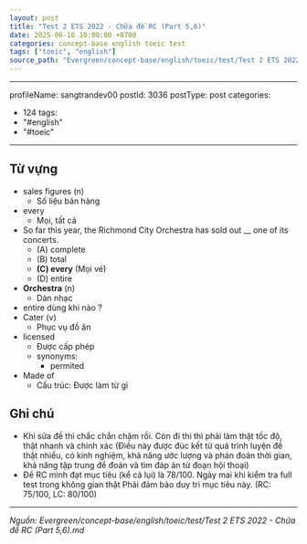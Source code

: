 ```yaml
---
layout: post
title: "Test 2 ETS 2022 - Chữa đề RC (Part 5,6)"
date: 2025-06-18 10:00:00 +0700
categories: concept-base english toeic test
tags: ["toeic", "english"]
source_path: "Evergreen/concept-base/english/toeic/test/Test 2 ETS 2022 - Chữa đề RC (Part 5,6).md"
---
```

---
profileName: sangtrandev00
postId: 3036
postType: post
categories:
  - 124
tags:
  - "#english"
  - "#toeic"
---


## Từ vựng


- sales figures (n)
	- Số liệu bán hàng
- every
	- Mọi, tất cả
- So far this year, the Richmond City Orchestra has sold out __ one of its concerts.
	- (A) complete
	- (B) total
	- **(C) every** (Mọi vé)
	- (D) entire
- **Orchestra** (n)
	- Dàn nhạc
- entire dùng khi nào ?
- Cater (v)
	- Phục vụ đồ ăn
- licensed 
	- Được cấp phép
	- synonyms:
		- permited
- Made of 
	- Cấu trúc: Được làm từ gì


## Ghi chú

- Khi sửa đề thì chắc chắn chậm rồi. Còn đi thi thì phải làm thật tốc độ, thật nhanh và chính xác (Điều này được đúc kết từ quá trình luyện đề thật nhiều, có kinh nghiệm, khả năng ước lượng và phán đoán thời gian, khả năng tập trung để đoán và tìm đáp án từ đoạn hội thoại)
- Đề RC mình đạt mục tiêu (kể cả lụi) là 78/100. Ngày mai khi kiểm tra full test trong không gian thật Phải đảm bảo duy trì mục tiêu này. (RC: 75/100, LC: 80/100)

---
*Nguồn: Evergreen/concept-base/english/toeic/test/Test 2 ETS 2022 - Chữa đề RC (Part 5,6).md*
